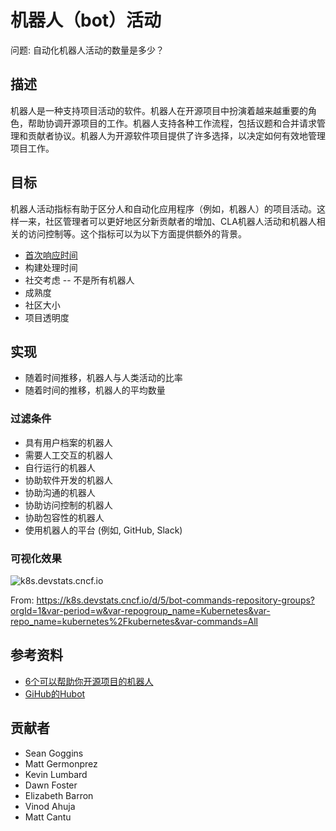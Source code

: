 # 机器人（bot）活动 

问题: 自动化机器人活动的数量是多少？

## 描述
机器人是一种支持项目活动的软件。机器人在开源项目中扮演着越来越重要的角色，帮助协调开源项目的工作。机器人支持各种工作流程，包括议题和合并请求管理和贡献者协议。机器人为开源软件项目提供了许多选择，以决定如何有效地管理项目工作。

## 目标
机器人活动指标有助于区分人和自动化应用程序（例如，机器人）的项目活动。这样一来，社区管理者可以更好地区分新贡献者的增加、CLA机器人活动和机器人相关的访问控制等。这个指标可以为以下方面提供额外的背景。
* [首次响应时间](https://chaoss.community/metric-time-to-first-response/)
* 构建处理时间 
* 社交考虑 -- 不是所有机器人 
* 成熟度
* 社区大小 
* 项目透明度

## 实现
* 随着时间推移，机器人与人类活动的比率
* 随着时间的推移，机器人的平均数量 

### 过滤条件 
* 具有用户档案的机器人
* 需要人工交互的机器人 
* 自行运行的机器人 
* 协助软件开发的机器人 
* 协助沟通的机器人
* 协助访问控制的机器人
* 协助包容性的机器人 
* 使用机器人的平台 (例如, GitHub, Slack)

### 可视化效果 

![k8s.devstats.cncf.io](https://user-images.githubusercontent.com/656208/130105428-f9a0cc9e-dc7a-43e3-a654-25261cb4cae8.png)

From: https://k8s.devstats.cncf.io/d/5/bot-commands-repository-groups?orgId=1&var-period=w&var-repogroup_name=Kubernetes&var-repo_name=kubernetes%2Fkubernetes&var-commands=All


## 参考资料
- [6个可以帮助你开源项目的机器人](https://www.twilio.com/blog/6-bots-better-open-source-project)
- [GiHub的Hubot](https://hubot.github.com/)

## 贡献者
- Sean Goggins
- Matt Germonprez
- Kevin Lumbard
- Dawn Foster
- Elizabeth Barron
- Vinod Ahuja
- Matt Cantu

